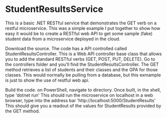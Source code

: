 # StudentResultsService
This is a basic .NET RESTful service that demonstrates the GET verb on a restful microservice.  This was a simple example I put together to show how easy it would be to create a RESTful web API to get some sample (fake) student data from a microservice deployed in the cloud. 

Download the source.
The code has a API controlled called StudentResultsController. This is a Web API controller base class that allows you to add the standard RESTful verbs (GET, POST, PUT, DELETE).
Go to the controllers folder and you'll find the StudentResultsController.
The GET method retrieves a list of students and their classes and the GPA for those classes.
This would normally be pulling from a database, but this exmample is just to show the use of restful web api.

Build the code.
on PowerShell, navigate to directory.
Once built, in the shell, type 'dotnet run'
This should run the microservice on localhost
in a web browser, type into the address bar 'http://localhost:5000/StudentResults'
This should give you a readout of the values for StudentResults provided by the GET method.

